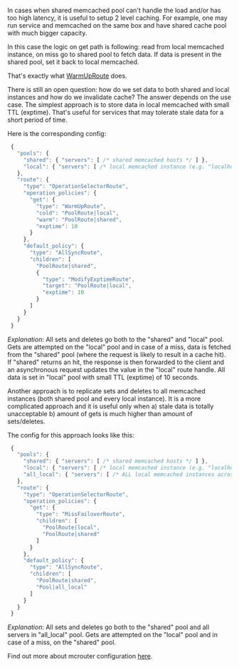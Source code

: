 In cases when shared memcached pool can't handle the load and/or has too high latency, it is useful to setup 2 level caching. For example, one may run service and memcached on the same box and have shared cache pool with much bigger capacity.

In this case the logic on get path is following: read from local memcached instance, on miss go to shared pool to fetch data. If data is present in the shared pool, set it back to local memcached.

That's exactly what [WarmUpRoute](List-of-Route-Handles#warmuproute) does.

There is still an open question: how do we set data to both shared and local instances and how do we invalidate cache?
The answer depends on the use case. The simplest approach is to store data in local memcached with small TTL (exptime). That's useful for services that may tolerate stale data for a short period of time. 

Here is the corresponding config:

```JavaScript
 {
   "pools": {
     "shared": { "servers": [ /* shared memcached hosts */ ] },
     "local": { "servers": [ /* local memcached instance (e.g. "localhost:<port>") */ ] }
   },
   "route": {
     "type": "OperationSelectorRoute",
     "operation_policies": {
       "get": {
         "type": "WarmUpRoute",
         "cold": "PoolRoute|local",
         "warm": "PoolRoute|shared",
         "exptime": 10
       }
     },
     "default_policy": {
       "type": "AllSyncRoute",
       "children": [
         "PoolRoute|shared",
         {
           "type": "ModifyExptimeRoute",
           "target": "PoolRoute|local",
           "exptime": 10
         }
       ]
     }
   }
 }
```

_Explanation_: All sets and deletes go both to the "shared" and "local" pool. Gets are attempted on the "local" pool and in case of a miss, data is fetched from the "shared" pool (where the request is likely to result in a cache hit). If "shared" returns an hit, the response is then forwarded to the client and an asynchronous request updates the value in the "local" route handle. All data is set in "local" pool with small TTL (exptime) of 10 seconds.


Another approach is to replicate sets and deletes to all memcached instances (both shared pool and every local instance). It is a more complicated approach and it is useful only when a) stale data is totally unacceptable b) amount of gets is much higher than amount of sets/deletes.

The config for this approach looks like this:

```JavaScript
 {
   "pools": {
     "shared": { "servers": [ /* shared memcached hosts */ ] },
     "local": { "servers": [ /* local memcached instance (e.g. "localhost:<port>") */ ] },
     "all_local": { "servers": [ /* ALL local memcached instances across the fleet */ ] }
   },
   "route": {
     "type": "OperationSelectorRoute",
     "operation_policies": {
       "get": {
         "type": "MissFailoverRoute",
         "children": [
           "PoolRoute|local",
           "PoolRoute|shared"
         ]
       }
     },
     "default_policy": {
       "type": "AllSyncRoute",
       "children": [
         "PoolRoute|shared",
         "Pool|all_local"
       ]
     }
   }
 }
```

_Explanation_: All sets and deletes go both to the "shared" pool and all servers in "all_local" pool. Gets are attempted on the "local" pool and in case of a miss, on the "shared" pool.

Find out more about mcrouter configuration [here](Config-Files).